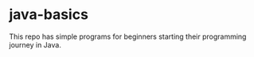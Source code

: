 # java-basics
This repo has simple programs for beginners starting their programming journey in Java.
